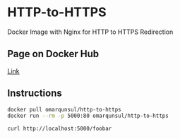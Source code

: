 # HTTP-to-HTTPS

Docker Image with Nginx for HTTP to HTTPS Redirection

## Page on Docker Hub
[Link](https://hub.docker.com/r/omarqunsul/http-to-https)

## Instructions

```bash
docker pull omarqunsul/http-to-https
docker run --rm -p 5000:80 omarqunsul/http-to-https

curl http://localhost:5000/foobar
```
